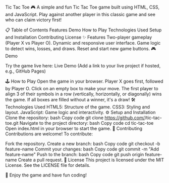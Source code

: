 Tic Tac Toe 🎮
A simple and fun Tic Tac Toe game built using HTML, CSS, and JavaScript. Play against another player in this classic game and see who can claim victory first!

📋 Table of Contents
Features
Demo
How to Play
Technologies Used
Setup and Installation
Contributing
License
✨ Features
Two-player gameplay (Player X vs Player O).
Dynamic and responsive user interface.
Game logic to detect wins, losses, and draws.
Reset and start new game buttons.
🎮 Demo

Try the game live here: Live Demo
(Add a link to your live project if hosted, e.g., GitHub Pages)

🕹️ How to Play
Open the game in your browser.
Player X goes first, followed by Player O.
Click on an empty box to make your move.
The first player to align 3 of their symbols in a row (vertically, horizontally, or diagonally) wins the game.
If all boxes are filled without a winner, it's a draw!
🛠️ Technologies Used
HTML5: Structure of the game.
CSS3: Styling and layout.
JavaScript: Game logic and interactivity.
⚙️ Setup and Installation
Clone the repository:
bash
Copy code
git clone https://github.com/<your-username>/tic-tac-toe.git
Navigate to the project directory:
bash
Copy code
cd tic-tac-toe
Open index.html in your browser to start the game.
🤝 Contributing
Contributions are welcome!
To contribute:

Fork the repository.
Create a new branch:
bash
Copy code
git checkout -b feature-name
Commit your changes:
bash
Copy code
git commit -m "Add feature-name"
Push to the branch:
bash
Copy code
git push origin feature-name
Create a pull request.
📄 License
This project is licensed under the MIT License. See the LICENSE file for details.

🎉 Enjoy the game and have fun coding!
